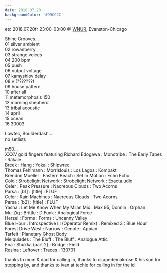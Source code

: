 ```yaml
---
date: 2018.07.20
backgroundColor: '#99CCCC'
---
```


etc 2018.07.20fr 23:00-03:00 @ [WNUR](http://www.wnur.org/), Evanston-Chicago  

Shine Grooves...  
01 silver ambient  
02 rowanberry  
03 strange voices  
04 200 bpm  
05 push  
06 output voltage  
07 kamyshlov delay  
08 v (???????)  
09 house pattern  
10 after all  
11 metamorphosis 150  
12 morning shepherd  
13 tribal acoustic  
14 april  
15 ocean  
16 30003

Lowtec, Boulderdash...  
no setlists  

m50...  
XXXV gold fingers featuring Richard Edogawa : Monotribe : The Early Tapes : Ràkale  
Breek : Hang : Yokai : Shipwrec  
Thomas Fehlmann : Morrislouis : Los Lagos : Kompakt  
Brendon Moeller : Eastern Beach : Set In Motion : Echo Echo  
Cold : Strobelight Network : Strobelight Network : Exacta.udio  
Celer : Peak Pressure : Nacreous Clouds : Two Acorns  
Parsa : \[b1\] : \[title\] : FLUF  
Celer : Rain Machines : Nacreous Clouds : Two Acorns  
Parsa : \[b2\] : \[title\] : FLUF  
Yasha : Let Me Know When My Milan Mix : Max 95, Donnin : Orphan  
Mu-Ziq : Brittle : D Funk : Analogical Force  
Herzel : Forms : Forms : Uncanny Valley  
Blue Hour : Introspective III (Operator Remix) : Remixed 3 : Blue Hour  
Forest Drive West : Narrow : Cenote : Appian  
Tarfeit : Planetary Ghost Body  
Melquiades : The Bluff : The Bluff : Analogue Attic  
Ena : Shukka (part 2) : Bridge : Field  
Resina : Leftover : Traces : 130701  

thanks to mum & dad for calling in, thanks to dj apedemakrose & his son for stopping by, and thanks to ivan at techie for calling in for the id